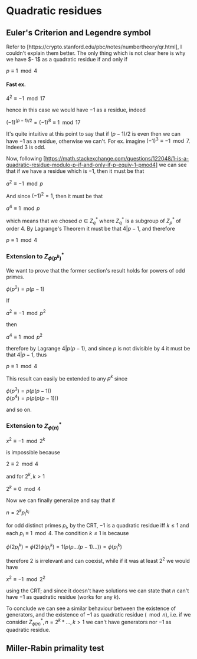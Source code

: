 # Quadratic residues

## Euler's Criterion and Legendre symbol

<p>
  Refer to [https://crypto.stanford.edu/pbc/notes/numbertheory/qr.html], I couldn't explain them better.
  The only thing which is not clear here is why we have $- 1$ as a quadratic residue if and only if

  $p \equiv 1 \mod 4$

  #### Fast ex.

  $4^2 \equiv -1 \mod 17$

  hence in this case we would have $- 1$ as a residue, indeed

  $(- 1)^{(p - 1)/2} = (- 1)^8 \equiv 1 \mod 17$

  It's quite intuitive at this point to say that if $(p - 1)/2$ is even then we can have $- 1$ as a residue, otherwise we can't. For ex. imagine $(- 1)^3 \equiv - 1 \mod 7$. Indeed $3$ is odd. 

  Now, following [https://math.stackexchange.com/questions/122048/1-is-a-quadratic-residue-modulo-p-if-and-only-if-p-equiv-1-pmod4] we can see that if we have a residue which is $- 1$, then it must be that

  $a^2 \equiv - 1 \mod p$

  And since $(- 1)^2 = 1$, then it must be that

  $a^4 \equiv 1 \mod p$

  which means that we chosed $a \in Z_{q}^{*}$ where $Z_{q}^{\ast}$ is a subgroup of $Z_{p}^{\ast}$ of order $4$. By Lagrange's Theorem it must be that $4|p - 1$, and therefore

  $p \equiv 1 \mod 4$
</p>

 ### Extension to $Z_{\phi(p^k)}^{\ast}$

 <p>
   We want to prove that the former section's result holds for powers of odd primes.
   
   $\phi(p^2) = p(p - 1)$

   If

   $a^2 \equiv - 1 \mod p^2$

   then

   $a^4 \equiv 1 \mod p^2$

   therefore by Lagrange $4 | p(p - 1)$, and since $p$ is not divisible by $4$ it must be that $4 | p - 1$, thus

   $p \equiv 1 \mod 4$

   This result can easily be extended to any $p^k$ since

   $\phi(p^3) = p(p(p - 1))$<br>
   $\phi(p^4) = p(p(p(p - 1)))$

   and so on.
 </p>

 ### Extension to $Z_{\phi(n)}^{\ast}$

 <p>

   $x^2 \equiv - 1 \mod 2^k$

   is impossible because

   $2 \equiv 2 \mod 4$

   and for $2^k, k > 1$
   
   $2^k \equiv 0 \mod 4$
  
   Now we can finally generalize and say that if

   $n = 2^{k}p_{i}^{k_{i}}$

   for odd distinct primes $p_{i}$, by the CRT, $- 1$ is a quadratic residue iff $k \leq 1$ and each $p_{i} \equiv 1 \mod 4$. The condition $k \leq 1$ is because

   $\phi(2p_{i}^k) = \phi(2)\phi(p_{i}^k) = 1(p(p \dots (p - 1) \dots )) = \phi(p_{i}^k)$

   therefore $2$ is irrelevant and can coexist, while if it was at least $2^2$ we would have

   $x^2 \equiv - 1 \mod 2^2$

   using the CRT; and since it doesn't have solutions we can state that $n$ can't have $- 1$ as quadratic residue (works for any $k$).

   To conclude we can see a similar behaviour between the existence of generators, and the existence of $- 1$ as quadratic residue $(\mod n)$, i.e. if we consider $Z_{\phi(n)}^{\ast}, n = 2^k*\dots, k > 1$ we can't have generators nor $- 1$ as quadratic residue. 
 </p>

 ## Miller-Rabin primality test

 <p>
   
 </p>

 
 
